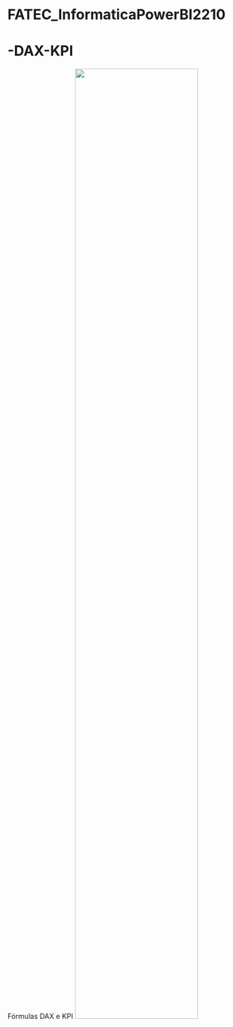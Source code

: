 # FATEC_InformaticaPowerBI2210

# -DAX-KPI

Fórmulas DAX e KPI
<img src="" width="70%" height="70%">
